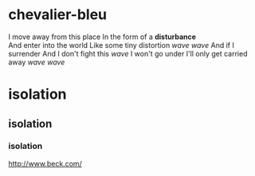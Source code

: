 # chevalier-bleu
I move away from this place
In the form of a **disturbance** \
And enter into the world
Like some tiny distortion
_wave_
_wave_
And if I surrender
And I don't fight this _wave_
I won't go under
I'll only get carried away
_wave_
_wave_
# isolation
## isolation
### isolation
http://www.beck.com/
